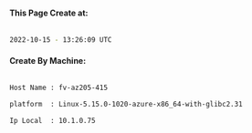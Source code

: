 
   
#### This Page Create at:

```bash

2022-10-15 - 13:26:09 UTC

```

#### Create By Machine:

```bash

Host Name : fv-az205-415

platform  : Linux-5.15.0-1020-azure-x86_64-with-glibc2.31

Ip Local  : 10.1.0.75

```

